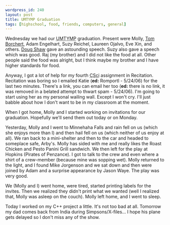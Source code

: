 ```yaml
---
wordpress_id: 240
layout: post
title: UMTYMP Graduation
tags: [highschool, food, friends, computers, general]
---
```


Wednesday we had our <acronym title="University of Minnesota Talented Youth Mathematics Program">UMTYMP</acronym> graduation.  Present were Molly, <a href="http://www.borchert.com/tom/">Tom Borchert</a>, Adam Engelhart, Suzy Reichel, Laureen Ojalvo, Eve Xin, and others.  <a href="http://www.math.umn.edu/~shaw/">Doug Shaw</a> gave an astounding speech.  Suzy also gave a speech which was good.  Raj (my brother) and I did not like the food at all.  Other people said the food was alright, but I think maybe my brother and I have higher standards for food.

Anyway, I got a lot of help for my fourth <acronym title="Computer Science">CSci</acronym> assignment in Recitation.  Recitation was boring so I emailed Katie (**ed:** Romportl - 5/24/06) for the last two minutes.  There's a link, you can email her too (**ed:** there is no link, it was removed in a belated attempt to thwart spam - 5/24/06).  I'm going to start using her as my personal wailing wall.  Except I won't cry.  I'll just babble about how I don't want to be in my classroom at the moment.

When I got home, Molly and I started working on invitations for our graduation.  Hopefully we'll send them out today or on Monday.

Yesterday, Molly and I went to Minnehaha Falls and rain fell on us (which she enjoys more than I) and then hail fell on us (which neither of us enjoy at all).  We ran back to a mini-shelter and then to the car and headed to someplace safe, Arby's.  Molly has sided with me and really likes the Roast Chicken and Pesto Panini Grill sandwich.  We then left for the play at Hopkins (Pirates of Penzance).  I got to talk to the crew and even where a shirt of a crew-member (because mine was sopping wet).  Molly returned to the light, and I found Mike Jorgenson and we sat down and then were joined by Adam and a surprise appearance by Jason Waye.  The play was very good.

We (Molly and I) went home, were tired, started printing labels for the invites.  Then we realized they didn't print what we wanted (well I realized that, Molly was asleep on the couch).  Molly left home, and I went to sleep.

Today I worked on my C++ project a little.  It's not too bad at all.  Tomorrow my dad comes back from India during Simpsons/X-files... I hope his plane gets delayed so I don't miss any of the show.
